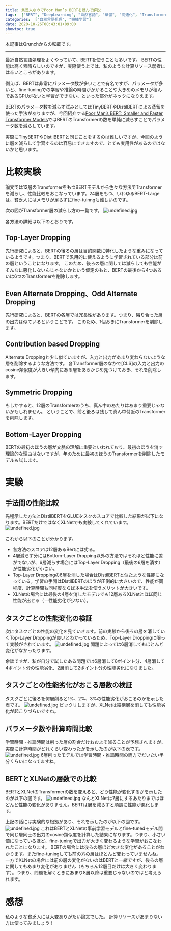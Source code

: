 ```yaml
---
title: 貧乏人なのでPoor Man’s BERTを読んで解説
tags:  ["BERT", "DeepLearning", "自然言語", "蒸留", "高速化", "Transformer", "深層学習"]
categories:  ["自然言語処理", "機械学習"]
date: 2020-10-26T00:43:01+09:00
showtoc: true
---
```


本記事はQrunchからの転載です。
___

最近自然言語処理をよくやっていて、BERTを使うことも多いです。
BERTの性能は高く素晴らしいのですが、実際使う上では、私のような計算リソース弱者には辛いところがあります。

例えば、BERTは非常にパラメータ数が多いことで有名ですが、パラメータが多いと、fine-tuningでの学習や推論の時間がかかることや大きめのメモリが積んであるGPUがないと学習ができない、といった部分がネックになりえます。

BERTのパラメータ数を減らす試みとしてはTinyBERTやDistilBERTによる蒸留を使った手法がありますが、今回紹介する[Poor Man’s BERT: Smaller and Faster Transformer Models](https://arxiv.org/abs/2004.03844)ではBERTのTransformerの数を単純に減らすことでパラメータ数を減らしています。

実際にTinyBERTやDistilBERTと同じことをするのは難しいですが、今回のように層を減らして学習するのは容易にできますので、とても実用性があるのではないかと思います。

# 比較実験
論文では12層のTransformerをもつBERTモデルから色々な方法でTransformerを減らし、性能比較をおこなっています。24層をもつ、いわゆるBERT-Largeは、貧乏人にはメモリが足らずにfine-tuinngも難しいのです。

次の図がTransformer層の減らし方の一覧です。
![undefined.jpg](5f4774908272540e27f4ce5fc5750c2a.png)

各方法の詳細は以下のとおりです。
## Top-Layer Dropping
先行研究によると、BERTの後ろの層は目的関数に特化したような重みになっているようです。つまり、BERTで汎用的に使えるように学習されている部分は前の層ということになります。
このため、後ろの層に関しては減らしても性能がそんなに悪化しないんじゃないかという仮定のもと、BERTの最後から4つあるいは6つのTransformerを削除します。

## Even Alternate Dropping、Odd Alternate Dropping
先行研究によると、BERTの各層では冗長性があります。つまり、隣り合った層の出力は似ているということです。
このため、1個おきにTransformerを削除します。

## Contribution based Dropping
Alternate Droppingと少し似ていますが、入力と出力があまり変わらないような層を削除するような方法です。
各Transformer層のなかで[CLS]の入力と出力のcosine類似度が大きい傾向にある層をあらかじめ見つけておき、それを削除します。

## Symmetric Dropping
もしかすると、12層のTransformerのうち、真ん中のあたりはあまり重要じゃないかもしれません。
ということで、前と後ろは残して真ん中付近のTransformerを削除します。

## Bottom-Layer Dropping
BERTの最初のほうの層が文脈の理解に重要といわれており、最初のほうを消す理論的な理由はないですが、年のために最初のほうのTransformerを削除したモデルも試します。

# 実験
## 手法間の性能比較
先程示した方法とDistilBERTをGLUEタスクのスコアで比較した結果が以下になります。BERTだけではなくXLNetでも実験してくれています。
![undefined.jpg](ade970e39b6211acf56131ea9aadba79.png)

これから以下のことが分かります。
* 各方法のスコアは12層あるBertには劣る。
* 4層減らす分にはBottom-Layer Dropping以外の方法ではそれほど性能に差がでないが、6層減らす場合にはTop-Layer Dropping（最後の6層を消す）が性能劣化が小さい。
* Top-Layer Droppingの6層を消した場合はDistilBERTと似たような性能になっている。学習の手間はDistilBERTのほうが圧倒的に大きいので、性能が同程度、計算時間も同程度ならば本手法を使うメリットが大きいです。
* XLNetの場合には最後の4層を消したモデルでも12層あるXLNetとほぼ同じ性能が出せる（＝性能劣化が少ない）。

## タスクごとの性能変化の検証
次にタスクごとの性能の変化を見ていきます。前の実験から後ろの層を消していくTop-Layer Droppingが良いとわかっているため、Top-Layer Droppingに限って実験がされています。
![undefined.jpg](b57a4ec7197ef20d888886b7a515f4d1.png)
問題によっては6層消してもほとんど変化がなかったります。

余談ですが、私が自分で試したある問題では6層消して8ポイント分、4層消して4ポイント分の性能劣化、2層消して2ポイント分の性能劣化になりました。

## タスクごとの性能劣化がおこる層数の検証
タスクごとに後ろを何層削ると1%、2%、3%の性能劣化がおこるのかを示した表です。
![undefined.jpg](43d338f8c5365b5751f603e4304d4337.png)
ビックリしますが、XLNetは結構層を消しても性能劣化が起こりづらいですね。

## パラメータ数や計算時間比較
学習時間・推論時間は削った層の割合だけおおよそ減ることが予想されますが、実際に計算時間がどれくらい変わったかを示したのが以下の表です。
![undefined.jpg](75c986295e10731fc36355969fc01cf6.png)
6層削ったモデルでは学習時間・推論時間の両方でだいたい半分くらいになってますね。

## BERTとXLNetの層数での比較
BERTとXLNetのTransformerの数を変えると、どう性能が変化するかを示したのが以下の図です。
![undefined.jpg](81bb0fadbc053d92d9f55cde14d2db06.png)
なんとXLNetは7層にするあたりまではほどんど性能の変化がありません。BERTは層を減らすと順調に性能が悪化します。

上記の話には実験的な根拠があり、それを示したのが以下の図です。
![undefined.jpg](359305f1baab6d13b4da6257fc7fa0f4.png)
これはBERTとXLNetの事前学習モデルとfine-tunedモデル間で同じ層同士の出力のcosine類似度を計算した結果になります。つまり、小さい値になっているほど、fine-tuningで出力が大きく変わるような学習がおこなわれたことになります。
BERTの場合には後ろの層ほど大きな変化があることがわかります。またfine-tuningしても前の方の層はほとんど変わっていませんね。
一方でXLNetの場合には前の層の変化がないのはBERTと一緒ですが、後ろの層に関してもあまり変化がありません（もちろん12層目だけは大きく変わります）。つまり、問題を解くときにあまり8層以降は重要じゃないのではと考えられます。

# 感想
私のような貧乏人には大変ありがたい論文でした。
計算リソースがあまりない方は使ってみましょう！
